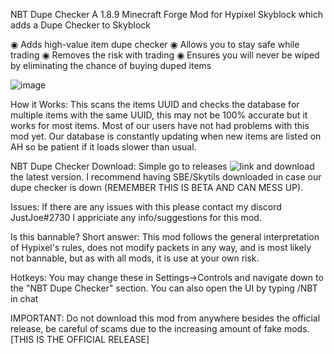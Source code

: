 NBT Dupe Checker
A 1.8.9 Minecraft Forge Mod for Hypixel Skyblock which adds a Dupe Checker to Skyblock

  ◉ Adds high-value item dupe checker
  ◉ Allows you to stay safe while trading
  ◉ Removes the risk with trading
  ◉ Ensures you will never be wiped by eliminating the chance of buying duped items
  
![image](https://user-images.githubusercontent.com/53631725/163915354-d68fd3ed-c3b0-41c0-b659-a946080ffe48.png)

How it Works:
This scans the items UUID and checks the database for multiple items with the same UUID, this may not be 100% accurate but it works for most items. Most of our users have not had problems with this mod yet. Our database is constantly updating when new items are listed on AH so be patient if it loads slower than usual.

NBT Dupe Checker Download:
Simple go to releases ![link](https://github.com/Skytils/SkytilsMod/tree/0.x) and download the latest version. I recommend having SBE/Skytils downloaded in case our dupe checker is down (REMEMBER THIS IS BETA AND CAN MESS UP). 

Issues:
If there are any issues with this please contact my discord JustJoe#2730
I appriciate any info/suggestions for this mod.

Is this bannable?
Short answer: This mod follows the general interpretation of Hypixel's rules, does not modify packets in any way, and is most likely not bannable, but as with all mods, it is use at your own risk.

Hotkeys:
You may change these in Settings->Controls and navigate down to the "NBT Dupe Checker" section.
You can also open the UI by typing /NBT in chat

IMPORTANT:
Do not download this mod from anywhere besides the official release, be careful of scams due to the increasing amount of fake mods.
                                                               [THIS IS THE OFFICIAL RELEASE]

